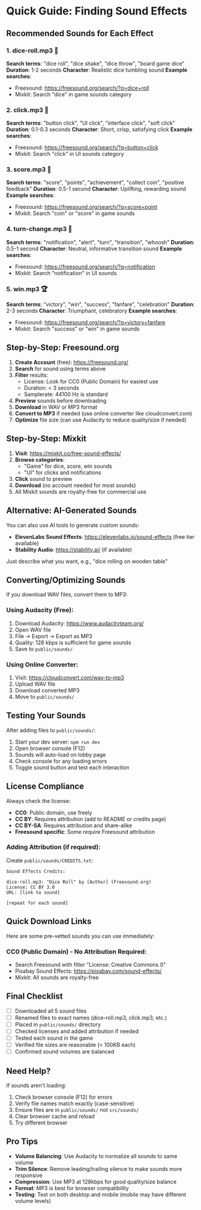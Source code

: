 # Quick Guide: Finding Sound Effects

## Recommended Sounds for Each Effect

### 1. dice-roll.mp3 🎲
**Search terms**: "dice roll", "dice shake", "dice throw", "board game dice"
**Duration**: 1-2 seconds
**Character**: Realistic dice tumbling sound
**Example searches**:
- Freesound: https://freesound.org/search/?q=dice+roll
- Mixkit: Search "dice" in game sounds category

### 2. click.mp3 🔘
**Search terms**: "button click", "UI click", "interface click", "soft click"
**Duration**: 0.1-0.3 seconds
**Character**: Short, crisp, satisfying click
**Example searches**:
- Freesound: https://freesound.org/search/?q=button+click
- Mixkit: Search "click" in UI sounds category

### 3. score.mp3 🎯
**Search terms**: "score", "points", "achievement", "collect coin", "positive feedback"
**Duration**: 0.5-1 second
**Character**: Uplifting, rewarding sound
**Example searches**:
- Freesound: https://freesound.org/search/?q=score+point
- Mixkit: Search "coin" or "score" in game sounds

### 4. turn-change.mp3 🔄
**Search terms**: "notification", "alert", "turn", "transition", "whoosh"
**Duration**: 0.5-1 second
**Character**: Neutral, informative transition sound
**Example searches**:
- Freesound: https://freesound.org/search/?q=notification
- Mixkit: Search "notification" in UI sounds

### 5. win.mp3 🏆
**Search terms**: "victory", "win", "success", "fanfare", "celebration"
**Duration**: 2-3 seconds
**Character**: Triumphant, celebratory
**Example searches**:
- Freesound: https://freesound.org/search/?q=victory+fanfare
- Mixkit: Search "success" or "win" in game sounds

## Step-by-Step: Freesound.org

1. **Create Account** (free): https://freesound.org/
2. **Search** for sound using terms above
3. **Filter** results:
   - License: Look for CC0 (Public Domain) for easiest use
   - Duration: < 3 seconds
   - Samplerate: 44100 Hz is standard
4. **Preview** sounds before downloading
5. **Download** in WAV or MP3 format
6. **Convert to MP3** if needed (use online converter like cloudconvert.com)
7. **Optimize** file size (can use Audacity to reduce quality/size if needed)

## Step-by-Step: Mixkit

1. **Visit**: https://mixkit.co/free-sound-effects/
2. **Browse categories**:
   - "Game" for dice, score, win sounds
   - "UI" for clicks and notifications
3. **Click** sound to preview
4. **Download** (no account needed for most sounds)
5. All Mixkit sounds are royalty-free for commercial use

## Alternative: AI-Generated Sounds

You can also use AI tools to generate custom sounds:
- **ElevenLabs Sound Effects**: https://elevenlabs.io/sound-effects (free tier available)
- **Stability Audio**: https://stability.ai/ (if available)

Just describe what you want, e.g., "dice rolling on wooden table"

## Converting/Optimizing Sounds

If you download WAV files, convert them to MP3:

### Using Audacity (Free):
1. Download Audacity: https://www.audacityteam.org/
2. Open WAV file
3. File → Export → Export as MP3
4. Quality: 128 kbps is sufficient for game sounds
5. Save to `public/sounds/`

### Using Online Converter:
1. Visit: https://cloudconvert.com/wav-to-mp3
2. Upload WAV file
3. Download converted MP3
4. Move to `public/sounds/`

## Testing Your Sounds

After adding files to `public/sounds/`:
1. Start your dev server: `npm run dev`
2. Open browser console (F12)
3. Sounds will auto-load on lobby page
4. Check console for any loading errors
5. Toggle sound button and test each interaction

## License Compliance

Always check the license:
- **CC0**: Public domain, use freely
- **CC BY**: Requires attribution (add to README or credits page)
- **CC BY-SA**: Requires attribution and share-alike
- **Freesound specific**: Some require Freesound attribution

### Adding Attribution (if required):
Create `public/sounds/CREDITS.txt`:
```
Sound Effects Credits:

dice-roll.mp3: "Dice Roll" by [Author] (Freesound.org)
License: CC BY 3.0
URL: [link to sound]

[repeat for each sound]
```

## Quick Download Links

Here are some pre-vetted sounds you can use immediately:

### CC0 (Public Domain) - No Attribution Required:
- Search Freesound with filter "License: Creative Commons 0"
- Pixabay Sound Effects: https://pixabay.com/sound-effects/
- Mixkit: All sounds are royalty-free

## Final Checklist

- [ ] Downloaded all 5 sound files
- [ ] Renamed files to exact names (dice-roll.mp3, click.mp3, etc.)
- [ ] Placed in `public/sounds/` directory
- [ ] Checked licenses and added attribution if needed
- [ ] Tested each sound in the game
- [ ] Verified file sizes are reasonable (< 100KB each)
- [ ] Confirmed sound volumes are balanced

## Need Help?

If sounds aren't loading:
1. Check browser console (F12) for errors
2. Verify file names match exactly (case-sensitive)
3. Ensure files are in `public/sounds/` not `src/sounds/`
4. Clear browser cache and reload
5. Try different browser

## Pro Tips

- **Volume Balancing**: Use Audacity to normalize all sounds to same volume
- **Trim Silence**: Remove leading/trailing silence to make sounds more responsive
- **Compression**: Use MP3 at 128kbps for good quality/size balance
- **Format**: MP3 is best for browser compatibility
- **Testing**: Test on both desktop and mobile (mobile may have different volume levels)
